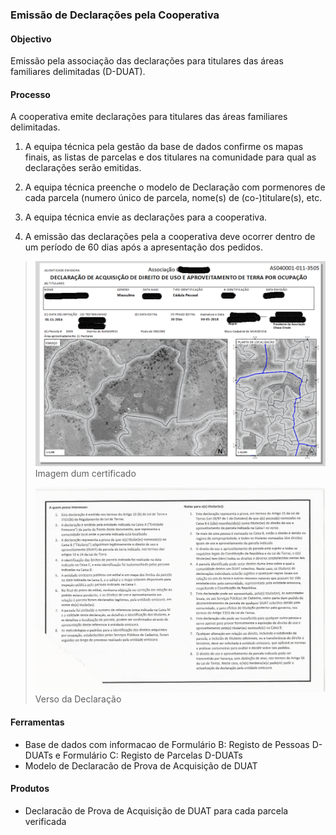 ### Emissão de Declarações pela Cooperativa

#### Objectivo

Emissão pela associação das declarações para titulares das áreas familiares delimitadas \(D-DUAT\).

#### Processo

A cooperativa emite declarações para titulares das áreas familiares delimitadas.

1. A equipa técnica pela gestão da base de dados confirme os mapas finais, as listas de parcelas e dos titulares na comunidade para qual as declarações serão emitidas.

2. A equipa técnica preenche o modelo de Declaração com pormenores de cada parcela \(numero único de parcela, nome\(s\) de \(co-\)titulare\(s\), etc.

3. A equipa técnica envie as declarações para a cooperativa.

4. A emissão das declarações pela a cooperativa deve ocorrer dentro de um período de 60 dias após a apresentação dos pedidos.

> ![](/assets/image.png)Imagem dum certificado
>
> ![](/assets/certificate_text.jpg)Verso da Declaração

#### Ferramentas

* Base de dados com informacao de Formulário B: Registo de Pessoas D-DUATs e Formulário C: Registo de Parcelas D-DUATs
* Modelo de Declaracão de Prova de Acquisição de DUAT

#### Produtos

* Declaracão de Prova de Acquisição de DUAT para cada parcela verificada



